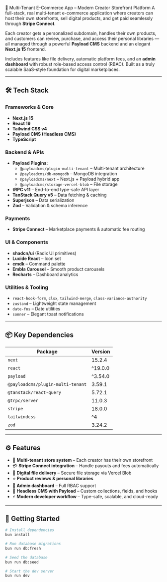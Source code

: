 💸 Multi-Tenant E-Commerce App – Modern Creator Storefront Platform
A full-stack, real multi-tenant e-commerce application where creators can host their own storefronts, sell digital products, and get paid seamlessly through **Stripe Connect**.

Each creator gets a personalized subdomain, handles their own products, and customers can review, purchase, and access their personal libraries — all managed through a powerful **Payload CMS** backend and an elegant **Next.js 15** frontend.

Includes features like file delivery, automatic platform fees, and an **admin dashboard** with robust role-based access control (RBAC). Built as a truly scalable SaaS-style foundation for digital marketplaces.

---

## 🛠️ Tech Stack

### Frameworks & Core
- **Next.js 15**
- **React 19**
- **Tailwind CSS v4**
- **Payload CMS (Headless CMS)**
- **TypeScript**

### Backend & APIs
- **Payload Plugins:**  
  - `@payloadcms/plugin-multi-tenant` – Multi-tenant architecture  
  - `@payloadcms/db-mongodb` – MongoDB integration  
  - `@payloadcms/next` – Next.js + Payload hybrid app  
  - `@payloadcms/storage-vercel-blob` – File storage  
- **tRPC v11** – End-to-end type-safe API layer  
- **TanStack Query v5** – Data fetching & caching  
- **Superjson** – Data serialization  
- **Zod** – Validation & schema inference  

### Payments
- **Stripe Connect** – Marketplace payments & automatic fee routing  

### UI & Components
- **shadcn/ui** (Radix UI primitives)
- **Lucide React** – Icon set  
- **cmdk** – Command palette  
- **Embla Carousel** – Smooth product carousels  
- **Recharts** – Dashboard analytics  

### Utilities & Tooling
- `react-hook-form`, `clsx`, `tailwind-merge`, `class-variance-authority`
- `zustand` – Lightweight state management  
- `date-fns` – Date utilities  
- `sonner` – Elegant toast notifications  

---

## 📦 Key Dependencies
| Package | Version |
|----------|----------|
| `next` | 15.2.4 |
| `react` | ^19.0.0 |
| `payload` | ^3.54.0 |
| `@payloadcms/plugin-multi-tenant` | 3.59.1 |
| `@tanstack/react-query` | 5.72.1 |
| `@trpc/server` | 11.0.3 |
| `stripe` | 18.0.0 |
| `tailwindcss` | ^4 |
| `zod` | 3.24.2 |

---

## ⚙️ Features
- 🏪 **Multi-tenant store system** – Each creator has their own storefront  
- 💳 **Stripe Connect integration** – Handle payouts and fees automatically  
- 📁 **Digital file delivery** – Secure file storage via Vercel Blob  
- ⭐ **Product reviews & personal libraries**  
- 🔐 **Admin dashboard** – Full RBAC support  
- 🧠 **Headless CMS with Payload** – Custom collections, fields, and hooks  
- ⚡ **Modern developer workflow** – Type-safe, scalable, and cloud-ready  

---

## 🚀 Getting Started

```bash
# Install dependencies
bun install

# Run database migrations
bun run db:fresh

# Seed the database
bun run db:seed

# Start the dev server
bun run dev

